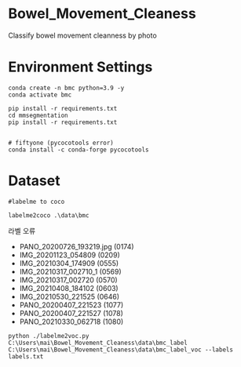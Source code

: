 # Bowel_Movement_Cleaness
Classify bowel movement cleanness by photo


# Environment Settings
~~~
conda create -n bmc python=3.9 -y
conda activate bmc

pip install -r requirements.txt
cd mmsegmentation
pip install -r requirements.txt


# fiftyone (pycocotools error)
conda install -c conda-forge pycocotools
~~~


# Dataset
~~~
#labelme to coco

labelme2coco .\data\bmc
~~~

라벨 오류
- PANO_20200726_193219.jpg (0174)
- IMG_20201123_054809 (0209)
- IMG_20210304_174909 (0555)
- IMG_20210317_002710_1 (0569)
- IMG_20210317_002720 (0570)
- IMG_20210408_184102 (0603)
- IMG_20210530_221525 (0646)
- PANO_20200407_221523 (1077)
- PANO_20200407_221527 (1078)
- PANO_20210330_062718 (1080)

~~~
python ./labelme2voc.py C:\Users\mai\Bowel_Movement_Cleaness\data\bmc_label C:\Users\mai\Bowel_Movement_Cleaness\data\bmc_label_voc --labels labels.txt
~~~

